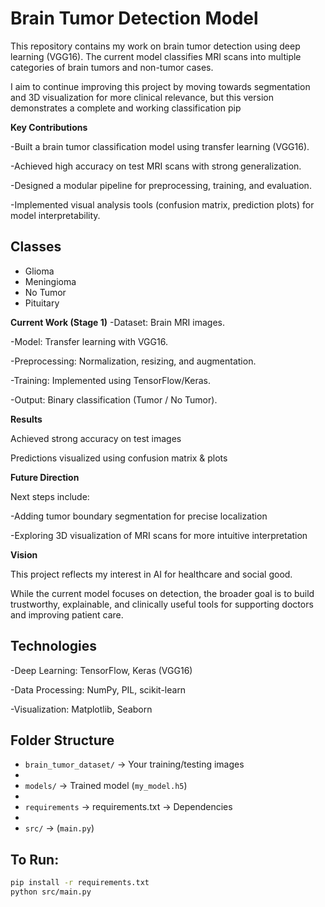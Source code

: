 # Brain Tumor Detection Model
This repository contains my work on brain tumor detection using deep learning (VGG16).
The current model classifies MRI scans into multiple categories of brain tumors and non-tumor cases.

I aim to continue improving this project by moving towards segmentation and 3D visualization for more clinical relevance, but this version demonstrates a complete and working classification pip

 **Key Contributions**
 
-Built a brain tumor classification model using transfer learning (VGG16).

-Achieved high accuracy on test MRI scans with strong generalization.

-Designed a modular pipeline for preprocessing, training, and evaluation.

-Implemented visual analysis tools (confusion matrix, prediction plots) for model interpretability.

## Classes
- Glioma
- Meningioma
- No Tumor
- Pituitary

**Current Work (Stage 1)**
-Dataset: Brain MRI images.

-Model: Transfer learning with VGG16.

-Preprocessing: Normalization, resizing, and augmentation.

-Training: Implemented using TensorFlow/Keras.

-Output: Binary classification (Tumor / No Tumor).

**Results**

Achieved strong accuracy on test images

Predictions visualized using confusion matrix & plots

**Future Direction**

Next steps include:

-Adding tumor boundary segmentation for precise localization

-Exploring 3D visualization of MRI scans for more intuitive interpretation

**Vision**

This project reflects my interest in AI for healthcare and social good.

While the current model focuses on detection, the broader goal is to build trustworthy, explainable, and clinically useful tools for supporting doctors and improving patient care.

## Technologies

-Deep Learning: TensorFlow, Keras (VGG16)

-Data Processing: NumPy, PIL, scikit-learn

-Visualization: Matplotlib, Seaborn

## Folder Structure

- `brain_tumor_dataset/` → Your training/testing images
- 
- `models/` → Trained model (`my_model.h5`)
- 
- `requirements` → requirements.txt →  Dependencies
- 
- `src/` → (`main.py`)

## To Run:
```bash
pip install -r requirements.txt
python src/main.py
